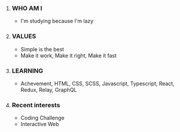 <!--
### What's up, This is Kim ChnagHyeon 👊

![kimtothechang's GitHub stats](https://github-readme-stats.vercel.app/api?username=kimtothechang&show_icons=true&theme=material-palenight)
[![Top Langs](https://github-readme-stats.vercel.app/api/top-langs/?username=kimtothechang&layout=compact&theme=material-palenight&langs_count=8)](https://github.com/anuraghazra/github-readme-stats)
-->

<!--
**kimtothechang/kimtothechang** is a ✨ _special_ ✨ repository because its `README.md` (this file) appears on your GitHub profile.

Here are some ideas to get you started:

- 🔭 I’m currently working on ...
- 🌱 I’m currently learning ...
- 👯 I’m looking to collaborate on ...
- 🤔 I’m looking for help with ...
- 💬 Ask me about ...
- 📫 How to reach me: ...
- 😄 Pronouns: ...
- ⚡ Fun fact: ...
-->

1. ### WHO AM I
   * I'm studying because I'm lazy

2. ### VALUES
   * Simple is the best
   * Make it work, Make it right, Make it fast

3. ### LEARNING
   * Achevement, HTML, CSS, SCSS, Javascript, Typescript, React, Redux, Relay, GraphQL

4. ### Recent interests
   * Coding Challenge
   * Interactive Web
